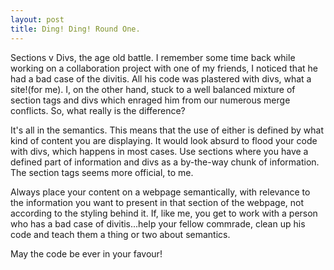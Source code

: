 ```yaml
---
layout: post
title: Ding! Ding! Round One.
---
```


Sections v Divs, the age old battle. I remember some time back while working on a collaboration project with one of my friends, I noticed that he had a bad case of the divitis. All his code was plastered with divs, what a site!(for me). I, on the other hand, stuck to a well balanced mixture of section tags and divs which enraged him from our numerous merge conflicts. So, what really is the difference? 

It's all in the semantics. This means that the use of either is defined by what kind of content you are displaying. It would look absurd to flood your code with divs, which happens in most cases. Use sections where you have a defined part of information and divs as a by-the-way chunk of information. The section tags seems more official, to me.

Always place your content on a webpage semantically, with relevance to the information you want to present in that section of the webpage, not according to the styling behind it. If, like me, you get to work with a person who has a bad case of divitis...help your fellow commrade, clean up his code and teach them a thing or two about semantics.

May the code be ever in your favour!